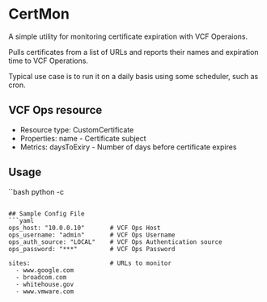 # CertMon
A simple utility for monitoring certificate expiration with VCF Operaions. 

Pulls certificates from a list of URLs and reports their names and expiration time to VCF Operations.

Typical use case is to run it on a daily basis using some scheduler, such as cron.

## VCF Ops resource
* Resource type: CustomCertificate
* Properties: name - Certificate subject
* Metrics: daysToExiry - Number of days before certificate expires

## Usage
``bash
python -c <configfile>
```

## Sample Config File
```yaml
ops_host: "10.0.0.10"       # VCF Ops Host
ops_username: "admin"       # VCF Ops Username
ops_auth_source: "LOCAL"    # VCF Ops Authentication source
ops_password: "***"         # VCF Ops Password

sites:                      # URLs to monitor
  - www.google.com
  - broadcom.com
  - whitehouse.gov
  - www.vmware.com
```